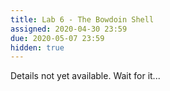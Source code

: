```yaml
---
title: Lab 6 - The Bowdoin Shell
assigned: 2020-04-30 23:59
due: 2020-05-07 23:59
hidden: true
---
```

Details not yet available. Wait for it...

<!--more-->


